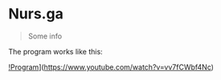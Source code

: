 # Nurs.ga
> Some info

The program works like this:

[!Program](https://img.youtube.com/vi/https://www.youtube.com/watch?v=vv7fCWbf4Nc/0.jpg)](https://www.youtube.com/watch?v=vv7fCWbf4Nc)
